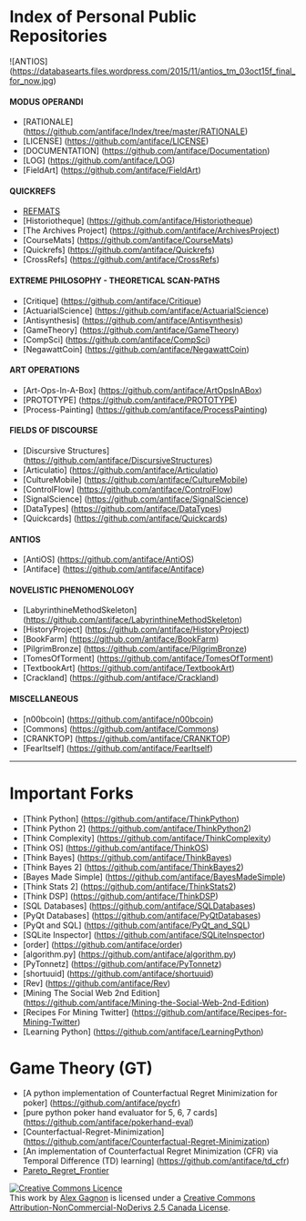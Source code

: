 Index of Personal Public Repositories
=====================================

![ANTIOS] (https://databasearts.files.wordpress.com/2015/11/antios_tm_03oct15f_final_for_now.jpg)

#### MODUS OPERANDI
  * [RATIONALE] (https://github.com/antiface/Index/tree/master/RATIONALE)
  * [LICENSE] (https://github.com/antiface/LICENSE)
  * [DOCUMENTATION] (https://github.com/antiface/Documentation)
  * [LOG] (https://github.com/antiface/LOG)
  * [FieldArt] (https://github.com/antiface/FieldArt)

#### QUICKREFS
  * [REFMATS](https://github.com/antiface/Refmats)
  * [Historiotheque] (https://github.com/antiface/Historiotheque)
  * [The Archives Project] (https://github.com/antiface/ArchivesProject)
  * [CourseMats] (https://github.com/antiface/CourseMats)
  * [Quickrefs] (https://github.com/antiface/Quickrefs)
  * [CrossRefs] (https://github.com/antiface/CrossRefs)

#### EXTREME PHILOSOPHY - THEORETICAL SCAN-PATHS
  * [Critique] (https://github.com/antiface/Critique)
  * [ActuarialScience] (https://github.com/antiface/ActuarialScience)
  * [Antisynthesis] (https://github.com/antiface/Antisynthesis)
  * [GameTheory] (https://github.com/antiface/GameTheory)
  * [CompSci] (https://github.com/antiface/CompSci)
  * [NegawattCoin] (https://github.com/antiface/NegawattCoin)

#### ART OPERATIONS
  * [Art-Ops-In-A-Box] (https://github.com/antiface/ArtOpsInABox)
  * [PROTOTYPE] (https://github.com/antiface/PROTOTYPE)
  * [Process-Painting] (https://github.com/antiface/ProcessPainting)

#### FIELDS OF DISCOURSE
  * [Discursive Structures] (https://github.com/antiface/DiscursiveStructures)
  * [Articulatio] (https://github.com/antiface/Articulatio)
  * [CultureMobile] (https://github.com/antiface/CultureMobile)
  * [ControlFlow] (https://github.com/antiface/ControlFlow)
  * [SignalScience] (https://github.com/antiface/SignalScience)
  * [DataTypes] (https://github.com/antiface/DataTypes)
  * [Quickcards] (https://github.com/antiface/Quickcards)

#### ANTIOS
  * [AntiOS] (https://github.com/antiface/AntiOS)
  * [Antiface] (https://github.com/antiface/Antiface)

#### NOVELISTIC PHENOMENOLOGY
  * [LabyrinthineMethodSkeleton] (https://github.com/antiface/LabyrinthineMethodSkeleton)
  * [HistoryProject] (https://github.com/antiface/HistoryProject)
  * [BookFarm] (https://github.com/antiface/BookFarm)
  * [PilgrimBronze] (https://github.com/antiface/PilgrimBronze)
  * [TomesOfTorment] (https://github.com/antiface/TomesOfTorment)
  * [TextbookArt] (https://github.com/antiface/TextbookArt)
  * [Crackland] (https://github.com/antiface/Crackland)

#### MISCELLANEOUS
  * [n00bcoin] (https://github.com/antiface/n00bcoin)
  * [Commons] (https://github.com/antiface/Commons)
  * [CRANKTOP] (https://github.com/antiface/CRANKTOP)
  * [FearItself] (https://github.com/antiface/FearItself)

- - - - -

Important Forks
===============
* [Think Python] (https://github.com/antiface/ThinkPython)
* [Think Python 2] (https://github.com/antiface/ThinkPython2)
* [Think Complexity] (https://github.com/antiface/ThinkComplexity)
* [Think OS] (https://github.com/antiface/ThinkOS)
* [Think Bayes] (https://github.com/antiface/ThinkBayes)
* [Think Bayes 2] (https://github.com/antiface/ThinkBayes2)
* [Bayes Made Simple] (https://github.com/antiface/BayesMadeSimple)
* [Think Stats 2] (https://github.com/antiface/ThinkStats2)
* [Think DSP] (https://github.com/antiface/ThinkDSP)
* [SQL Databases] (https://github.com/antiface/SQLDatabases)
* [PyQt Databases] (https://github.com/antiface/PyQtDatabases)
* [PyQt and SQL] (https://github.com/antiface/PyQt_and_SQL)
* [SQLite Inspector] (https://github.com/antiface/SQLiteInspector)
* [order] (https://github.com/antiface/order)
* [algorithm.py] (https://github.com/antiface/algorithm.py)
* [PyTonnetz] (https://github.com/antiface/PyTonnetz)
* [shortuuid] (https://github.com/antiface/shortuuid)
* [Rev] (https://github.com/antiface/Rev)
* [Mining The Social Web 2nd Edition] (https://github.com/antiface/Mining-the-Social-Web-2nd-Edition)
* [Recipes For Mining Twitter] (https://github.com/antiface/Recipes-for-Mining-Twitter)
* [Learning Python] (https://github.com/antiface/LearningPython)

Game Theory (GT)
================
* [A python implementation of Counterfactual Regret Minimization for poker] (https://github.com/antiface/pycfr)
* [pure python poker hand evaluator for 5, 6, 7 cards] (https://github.com/antiface/pokerhand-eval)
* [Counterfactual-Regret-Minimization] (https://github.com/antiface/Counterfactual-Regret-Minimization)
* [An implementation of Counterfactual Regret Minimization (CFR) via Temporal Difference (TD) learning] (https://github.com/antiface/td_cfr)
* [Pareto_Regret_Frontier](https://github.com/antiface/Pareto_Regret_Frontier)

<a rel="license" href="http://creativecommons.org/licenses/by-nc-nd/2.5/ca/deed.en_GB"><img alt="Creative Commons Licence" style="border-width:0" src="http://i.creativecommons.org/l/by-nc-nd/2.5/ca/80x15.png" /></a><br />This work by <a xmlns:cc="http://creativecommons.org/ns#" href="http://alexgagnon.com" property="cc:attributionName" rel="cc:attributionURL">Alex Gagnon</a> is licensed under a <a rel="license" href="http://creativecommons.org/licenses/by-nc-nd/2.5/ca/deed.en_GB">Creative Commons Attribution-NonCommercial-NoDerivs 2.5 Canada License</a>.
